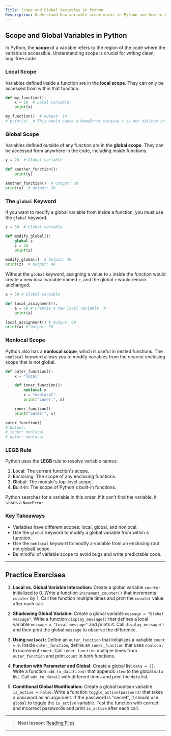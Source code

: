 ```yaml
---
Title: Scope and Global Variables in Python
Description: Understand how variable scope works in Python and how to use global variables.
---
```


## Scope and Global Variables in Python

In Python, the **scope** of a variable refers to the region of the code where the variable is accessible. Understanding scope is crucial for writing clean, bug-free code.

### Local Scope

Variables defined inside a function are in the **local scope**. They can only be accessed from within that function.

```python
def my_function():
    x = 10  # Local variable
    print(x)

my_function()  # Output: 10
# print(x)  # This would cause a NameError because x is not defined in the global scope
```

### Global Scope

Variables defined outside of any function are in the **global scope**. They can be accessed from anywhere in the code, including inside functions.

```python
y = 20  # Global variable

def another_function():
    print(y)

another_function()  # Output: 20
print(y)  # Output: 20
```

### The `global` Keyword

If you want to modify a global variable from inside a function, you must use the `global` keyword.

```python
z = 30  # Global variable

def modify_global():
    global z
    z = 40
    print(z)

modify_global()  # Output: 40
print(z)  # Output: 40
```

Without the `global` keyword, assigning a value to `z` inside the function would create a new local variable named `z`, and the global `z` would remain unchanged.

```python
a = 50 # Global variable

def local_assignment():
    a = 60 # Creates a new local variable 'a'
    print(a)

local_assignment() # Output: 60
print(a) # Output: 50
```

### Nonlocal Scope

Python also has a **nonlocal scope**, which is useful in nested functions. The `nonlocal` keyword allows you to modify variables from the nearest enclosing scope that is not global.

```python
def outer_function():
    x = "local"

    def inner_function():
        nonlocal x
        x = "nonlocal"
        print("inner:", x)

    inner_function()
    print("outer:", x)

outer_function()
# Output:
# inner: nonlocal
# outer: nonlocal
```

### LEGB Rule

Python uses the **LEGB** rule to resolve variable names:

1. **L**ocal: The current function's scope.
2. **E**nclosing: The scope of any enclosing functions.
3. **G**lobal: The module's top-level scope.
4. **B**uilt-in: The scope of Python's built-in functions.

Python searches for a variable in this order. If it can't find the variable, it raises a `NameError`.

### Key Takeaways

- Variables have different scopes: local, global, and nonlocal.
- Use the `global` keyword to modify a global variable from within a function.
- Use the `nonlocal` keyword to modify a variable from an enclosing (but not global) scope.
- Be mindful of variable scope to avoid bugs and write predictable code.

---

## Practice Exercises

1. **Local vs. Global Variable Interaction:**
   Create a global variable `counter` initialized to 0.
   Write a function `increment_counter()` that increments `counter` by 1.
   Call the function multiple times and print the `counter` value after each call.

2. **Shadowing Global Variable:**
   Create a global variable `message = "Global message"`.
   Write a function `display_message()` that defines a local variable `message = "Local message"` and prints it.
   Call `display_message()` and then print the global `message` to observe the difference.

3. **Using `nonlocal`:**
   Define an `outer_function` that initializes a variable `count = 0`.
   Inside `outer_function`, define an `inner_function` that uses `nonlocal` to increment `count`.
   Call `inner_function` multiple times from `outer_function` and print `count` in both functions.

4. **Function with Parameter and Global:**
   Create a global list `data = []`.
   Write a function `add_to_data(item)` that appends `item` to the global `data` list.
   Call `add_to_data()` with different items and print the `data` list.

5. **Conditional Global Modification:**
   Create a global boolean variable `is_active = False`.
   Write a function `toggle_active(password)` that takes a password as an argument. If the password is "secret", it should use `global` to toggle the `is_active` variable.
   Test the function with correct and incorrect passwords and print `is_active` after each call.

---

> **Next lesson:** [Reading Files](reading-files)

---
